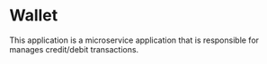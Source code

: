# Wallet
This application is a microservice application that is responsible for manages credit/debit transactions.
